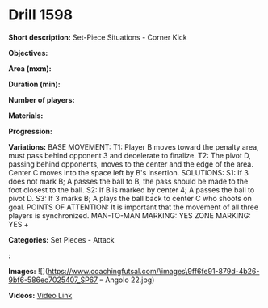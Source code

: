 # Drill 1598

**Short description:**
Set-Piece Situations - Corner Kick

**Objectives:**


**Area (mxm):**


**Duration (min):**


**Number of players:**


**Materials:**


**Progression:**


**Variations:**
BASE MOVEMENT: T1: Player B moves toward the penalty area, must pass behind opponent 3 and decelerate to finalize. T2: The pivot D, passing behind opponents, moves to the center and the edge of the area. Center C moves into the space left by B's insertion. SOLUTIONS: S1: If 3 does not mark B; A passes the ball to B, the pass should be made to the foot closest to the ball. S2: If B is marked by center 4; A passes the ball to pivot D. S3: If 3 marks B; A plays the ball back to center C who shoots on goal. POINTS OF ATTENTION: It is important that the movement of all three players is synchronized. MAN-TO-MAN MARKING: YES ZONE MARKING: YES +

**Categories:**
Set Pieces - Attack

**:**


**Images:**
![](https://www.coachingfutsal.com/\images\9ff6fe91-879d-4b26-9bf6-586ec7025407_SP67 – Angolo 22.jpg)

**Videos:**
[Video Link](https://www.youtube.com/embed/4U5MT4g7BFk)

